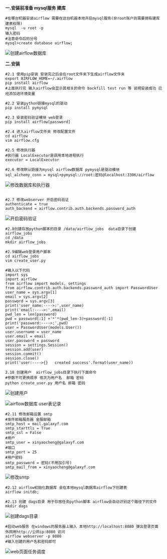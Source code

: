 **一.安装前准备 mysql服务 建库**
```
#在哪台机器安装airflow 需要在这台机器本地开启mysql服务(非root账户则需要拥有建库建表权限)
mysql  -u root -p 
输入密码
#注意命令后的分号
mysql>create database airflow;
```

![创建airflow数据库](https://www.showdoc.cc/home/common/visitfile/sign/6042622b77e696b3519b1dd394d74256?showdoc=.jpg)

**二.安装**
```
#2.1 使用pip安装 安装完之后会在root文件夹下生成airflow文件夹
export AIRFLOW_HOME=~/.airflow
pip install airflow
#上面执行完 输入airflow会显示其相关的命令 backfill test run 等 说明安装成功 已经添加进环境变量
```
```
#2.2 安装python链接mysql的驱动
pip install pymysql
```
```
#2.3 安装密码验证模块 web登录
pip install airflow[password]
```
```
#2.4 进入airflow文件夹 修改配置文件
cd airflow
vim airflow.cfg

```
```
#2.5 修改执行器
#执行器 LocalExecutor是调用本地进程执行
executor = LocalExecutor
```
```
#2.6 修改默认链接为mysql airflow数据库 pymysql是驱动模块
sql_alchemy_conn = mysql+pymysql://root:密码@localhost:3306/airflow
```
![修改数据库和执行器](https://www.showdoc.cc/home/common/visitfile/sign/727d9ab5d9ff238c8c5e06ee54cd0f82?showdoc=.jpg)
```

#2.7 修改webserver 开启密码验证
authenticate = true
auth_backend = airflow.contrib.auth.backends.password_auth
```
![开启密码验证](https://www.showdoc.cc/home/common/visitfile/sign/a0aaa97ae49c2b12a2922d507c5c5420?showdoc=.jpg)

```
#2.8创建存放python脚本的目录 /data/airflow_jobs  data目录下创建 airflow_jobs
cd /data
mkdir airflow_jobs
```

```
#2.9编辑web登录用户脚本
cd airflow_jobs
vim create_user.py

#输入以下代码
import sys
import airflow
from airflow import models, settings
from airflow.contrib.auth.backends.password_auth import PasswordUser
user_name = sys.argv[1]
email = sys.argv[2]
password = sys.argv[3]
print('user_name:---->:',user_name)
print('email:---->:',email)
pwd_len = len(password)
pwd = password[:1] +'*'*(pwd_len-3)+password[-1]
print('password:---->:',pwd)
user = PasswordUser(models.User())
user.username = user_name
user.email = email
user.password = password
session = settings.Session()
session.add(user)
session.commit()
session.close()
print('user:---->{}   created success'.format(user_name))

```
```
2.10 创建用户  airflow_jobs目录下执行下面命令
#参数不可更换顺序 依次为用户名  邮箱 密码
python create_user.py 用户名 邮箱 密码
```
![创建用户](https://www.showdoc.cc/home/common/visitfile/sign/cc0891b07b3ff325b6596c664a659f36?showdoc=.jpg)

![airflow数据库 user表记录](https://www.showdoc.cc/home/common/visitfile/sign/b5a01dcfabd2134f40fead1fbf86918e?showdoc=.jpg)


```
#2.11 修改邮箱设置 smtp
#发件邮箱服务器 金服邮箱
smtp_host = mail.galaxyf.com
smtp_starttls = True
smtp_ssl = False
#用户
smtp_user = xinyaocheng@galaxyf.com
#端口
smtp_port = 25
#用户密码
smtp_password = 密码(不用加引号)
smtp_mail_from = xinyaocheng@galaxyf.com
```
![修改smtp](https://www.showdoc.cc/home/common/visitfile/sign/2e35ef98c95b5f6dba87fd8df28595b0?showdoc=.jpg)
```
#2.12 airflow初始化数据库 会在本地mysql数据库airflow下创建表
airflow initdb;
```

```
#2.13 创建 dags目录 用于存放任务python脚本 airflow会自动识别这个路径下的文件
mkdir dags
```

![创建dags目录](https://www.showdoc.cc/home/common/visitfile/sign/ef88a9326617dec13a68e981eb66e126?showdoc=.jpg)
```
#启动web服务 在windows的服务器上输入 本地http://localhost:8080 弹出登录页面 外网用http://公网ip:8080 访问
airflow webserver -p 8080
#输入创建的用户名和密码即可

```
![web页面任务调度](https://www.showdoc.cc/home/common/visitfile/sign/14b9f8ed00d03efd1b5d3b8bcb09d286?showdoc=.jpg)

